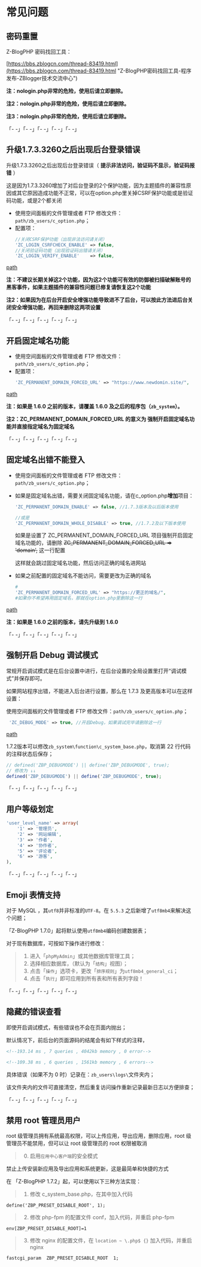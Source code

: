 # 常见问题

## 密码重置

Z-BlogPHP 密码找回工具：

[https://bbs.zblogcn.com/thread-83419.html](https://bbs.zblogcn.com/thread-83419.html "Z-BlogPHP密码找回工具-程序发布-ZBlogger技术交流中心")

**注：nologin.php非常的危险，使用后请立即删除。**

**注2：nologin.php非常的危险，使用后请立即删除。**

**注3：nologin.php非常的危险，使用后请立即删除。**

「- -」「- -」「- -」「- -」「- -」


## 升级1.7.3.3260之后出现后台登录错误

升级1.7.3.3260之后出现后台登录错误（ **提示非法访问，验证码不显示，验证码报错** ）

这是因为1.7.3.3260增加了对后台登录的2个保护功能，因为主题插件的兼容性原因或其它原因造成功能不正常，可以在option.php里关掉CSRF保护功能或是验证码功能，或是2个都关闭

- 使用空间面板的文件管理或者 FTP 修改文件：`path/zb_users/c_option.php`；
- 配置项：
  ```php
  //关闭CSRF保护功能（出现非法访问请关闭）
  'ZC_LOGIN_CSRFCHECK_ENABLE' => false,
  //关闭验证码功能（出现验证码出错请关闭）
  'ZC_LOGIN_VERIFY_ENABLE'    => false,
  ```

[path](terms/path.md ':include')

**注：不建议长期关掉这2个功能，因为这2个功能可有效的防御被扫描破解账号的黑客事件，如果主题插件的兼容性问题已修复请恢复这2个功能**

**注2：如果因为在后台开启安全增强功能导致进不了后台，可以按此方法进后台关闭安全增强功能，再回来删除这两项设置**

「- -」「- -」「- -」「- -」「- -」



## 开启固定域名功能

- 使用空间面板的文件管理或者 FTP 修改文件：`path/zb_users/c_option.php`；
- 配置项：
  ```php
  'ZC_PERMANENT_DOMAIN_FORCED_URL' => "https://www.newdomin.site/",
  ```

[path](terms/path.md ':include')

**注：如果是 1.6.0 之前的版本，请覆盖 1.6.0 及之后的程序包（`zb_system`）。**

**注2：ZC_PERMANENT_DOMAIN_FORCED_URL 的意义为 强制开启固定域名功能并直接指定域名为固定域名**

「- -」「- -」「- -」「- -」「- -」

## 固定域名出错不能登入

- 使用空间面板的文件管理或者 FTP 修改文件：`path/zb_users/c_option.php`；

- 如果是固定域名出错，需要关闭固定域名功能，请在c_option.php**增加**项目：
  ```php
  'ZC_PERMANENT_DOMAIN_ENABLE' => false, //1.7.3版本及以后版本使用

  //或是
  'ZC_PERMANENT_DOMAIN_WHOLE_DISABLE' => true, //1.7.2及以下版本使用
  ```
  如果是设置了 ZC_PERMANENT_DOMAIN_FORCED_URL 项目强制开启固定域名功能的，请删除   ~~ZC_PERMANENT_DOMAIN_FORCED_URL => 'domain',~~ 这一行配置

  这样就会跳过固定域名功能，然后访问正确的域名进网站

- 如果之前配置的固定域名不能访问，需要更改为正确的域名
  ```php
  #
  'ZC_PERMANENT_DOMAIN_FORCED_URL' => "https://更正的域名/",
  #如果你不希望再用固定域名，那就在option.php里删除这一行
  ```

[path](terms/path.md ':include')

**注：如果是 1.6.0 之前的版本，请先升级到 1.6.0**

「- -」「- -」「- -」「- -」「- -」


## 强制开启 Debug 调试模式

常规开启调试模式是在后台设置中进行，在后台设置的全局设置里打开“调试模式”并保存即可。

如果网站程序出错，不能进入后台进行设置，那么在 1.7.3 及更高版本可以在这样设置：

使用空间面板的文件管理或者 FTP 修改文件：`path/zb_users/c_option.php`；

```php
 'ZC_DEBUG_MODE' => true, //开启Debug，如果调试完毕请删除这一行
```
[path](terms/path.md ':include')

1.7.2版本可以修改`zb_system\function\c_system_base.php`，取消第 22 行代码的注释状态后保存；

```php
// defined('ZBP_DEBUGMODE') || define('ZBP_DEBUGMODE', true);
// 修改为 ↓↓
defined('ZBP_DEBUGMODE') || define('ZBP_DEBUGMODE', true);
```

「- -」「- -」「- -」「- -」「- -」


## 用户等级划定

```php
'user_level_name' => array(
    '1' => '管理员',
    '2' => '网站编辑',
    '3' => '作者',
    '4' => '协作者',
    '5' => '评论者',
    '6' => '游客',
),

```

「- -」「- -」「- -」「- -」「- -」

## Emoji 表情支持

对于 MySQL ，其`utf8`并非标准的`UTF-8`。在 `5.5.3` 之后新增了`utf8mb4`来解决这个问题；

「Z-BlogPHP 1.7.0」起将默认使用`utf8mb4`编码创建数据表；

对于现有数据库，可按如下操作进行修改：

> 1. 进入「`phpMyAdmin`」或其他数据库管理工具；
> 2. 选择相应数据库，（默认为「`结构`」视图）；
> 3. 点击「`操作`」选项卡，更改「`排序规则`」为`utf8mb4_general_ci`；
> 4. 点击「`执行`」即可应用到所有表和所有表列字段！

「- -」「- -」「- -」「- -」「- -」

## 隐藏的错误查看

即使开启调试模式，有些错误也不会在页面内抛出；

默认情况下，前后台的页面源码的结尾会有如下样式的注释，

```html
<!--193.14 ms , 7 queries , 4042kb memory , 0 error-->

<!--109.38 ms , 6 queries , 1561kb memory , 6 errors-->
```

具体错误（如果不为 0 时）记录在：`zb_users\logs\`文件夹内；

该文件夹内的文件可直接清空，然后重复访问操作重新记录最新日志以方便排查；

「- -」「- -」「- -」「- -」「- -」

## 禁用 root 管理员用户

root 级管理员拥有系统最高权限，可以上传应用，导出应用，删除应用，root 级管理员不能禁用，但可以让 root 级管理员的 root 权限被取消

> 0. 启用`应用中心客户端`的安全模式

禁止上传安装新应用及导出应用和系统更新，这是最简单和快捷的方式

在 「Z-BlogPHP 1.7.2」起，可以使用以下三种方法实现：

> 1. 修改 c_system_base.php，在其中加入代码

`define('ZBP_PRESET_DISABLE_ROOT', 1);`

> 2. 修改 php-fpm 的配置文件 conf，加入代码，并重启 php-fpm

`env[ZBP_PRESET_DISABLE_ROOT]=1`

> 3. 修改 nginx 的配置文件，在 `location ~ \.php$ {}` 加入代码，并重启 nginx

`fastcgi_param  ZBP_PRESET_DISABLE_ROOT  1;`

